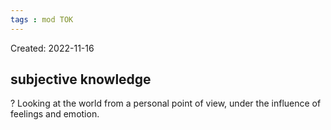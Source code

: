 ```yaml
---
tags : mod TOK
---
```

Created: 2022-11-16 

## subjective knowledge
?
Looking at the world from a personal point of view, under the influence of feelings and emotion.
